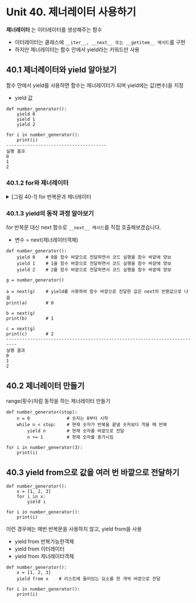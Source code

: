 # Unit 40. 제너레이터 사용하기
**제너레이터** 는 이터레이터를 생성해주는 함수
- 이터레이터는 클래스에 ```__iter__, __next__ 또는 __getitem__ 메서드```를 구현
- 하지만 제너레이터는 함수 안에서 yield라는 키워드만 사용

## 40.1 제너레이터와 yield 알아보기
함수 안에서 yield를 사용하면 함수는 제너레이터가 되며 yield에는 값(변수)을 지정

- yield 값
```
def number_generator():
    yield 0
    yield 1
    yield 2
 
for i in number_generator():
    print(i)
--------------------------------------
실행 결과
0
1
2
```

### 40.1.2  for와 제너레이터

<details>
<summary>[그림 40-1] for 반복문과 제너레이터
</summary>
<div markdown="1">       

😎

for 반복문은 반복할 때마다 __next__를 호출하므로 yield에서 발생시킨 값을 가져온다. 그리고 StopIteration 예외가 발생하면 반복을 끝낸다

![](https://dojang.io/pluginfile.php/13960/mod_page/content/4/040001.png)

</div>
</details>

### 40.1.3  yield의 동작 과정 알아보기
for 반복문 대신 next 함수로 ```__next__ 메서드```를 직접 호출해보겠습니다.

- 변수 = next(제너레이터객체)
```
def number_generator():
    yield 0    # 0을 함수 바깥으로 전달하면서 코드 실행을 함수 바깥에 양보
    yield 1    # 1을 함수 바깥으로 전달하면서 코드 실행을 함수 바깥에 양보
    yield 2    # 2를 함수 바깥으로 전달하면서 코드 실행을 함수 바깥에 양보
 
g = number_generator()
 
a = next(g)    # yield를 사용하여 함수 바깥으로 전달한 값은 next의 반환값으로 나옴
print(a)       # 0
 
b = next(g)
print(b)       # 1
 
c = next(g)
print(c)       # 2
--------------------------------------------------------------------------
실행 결과
0
1
2
```
## 40.2 제너레이터 만들기
range(횟수)처럼 동작을 하는 제너레이터 만들기
```
def number_generator(stop):
    n = 0              # 숫자는 0부터 시작
    while n < stop:    # 현재 숫자가 반복을 끝낼 숫자보다 작을 때 반복
        yield n        # 현재 숫자를 바깥으로 전달
        n += 1         # 현재 숫자를 증가시킴
 
for i in number_generator(3):
    print(i)
```
## 40.3 yield from으로 값을 여러 번 바깥으로 전달하기
```
def number_generator():
    x = [1, 2, 3]
    for i in x:
        yield i
 
for i in number_generator():
    print(i)
```
이런 경우에는 매번 반복문을 사용하지 않고, yield from을 사용

- yield from 반복가능한객체
- yield from 이터레이터
- yield from 제너레이터객체

```
def number_generator():
    x = [1, 2, 3]
    yield from x    # 리스트에 들어있는 요소를 한 개씩 바깥으로 전달
 
for i in number_generator():
    print(i)
```


